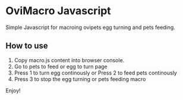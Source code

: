 # OviMacro Javascript

Simple Javascript for macroing ovipets egg turning and pets feeding.

## How to use
1. Copy macro.js content into browser console.
2. Go to pets to feed or egg to turn page
3. Press 1 to turn egg continously or Press 2 to feed pets continously
4. Press 3 to stop the egg turning or pets feeding macro

Enjoy!
